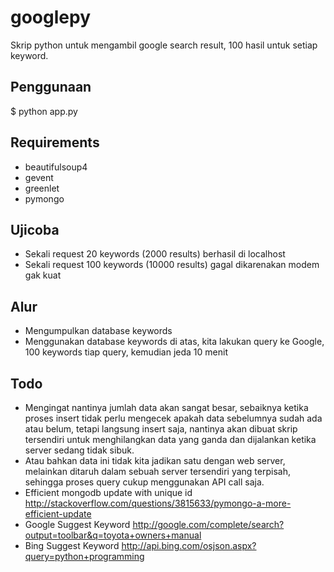 googlepy
========
Skrip python untuk mengambil google search result, 100 hasil untuk setiap
keyword.

Penggunaan
-----------
$ python app.py

Requirements
-------
- beautifulsoup4
- gevent
- greenlet
- pymongo

Ujicoba
-------
- Sekali request 20 keywords (2000 results) berhasil di localhost
- Sekali request 100 keywords (10000 results) gagal dikarenakan modem gak kuat

Alur
-----
- Mengumpulkan database keywords
- Menggunakan database keywords di atas, kita lakukan query ke Google, 100 keywords tiap query, kemudian jeda 10 menit


Todo
-------
- Mengingat nantinya jumlah data akan sangat besar, sebaiknya ketika proses insert tidak perlu mengecek apakah data sebelumnya sudah ada atau belum, tetapi langsung insert saja, nantinya akan dibuat skrip tersendiri untuk menghilangkan data yang ganda dan dijalankan ketika server sedang tidak sibuk.
- Atau bahkan data ini tidak kita jadikan satu dengan web server, melainkan ditaruh dalam sebuah server tersendiri yang terpisah, sehingga proses query cukup menggunakan API call saja.
- Efficient mongodb update with unique id
http://stackoverflow.com/questions/3815633/pymongo-a-more-efficient-update
- Google Suggest Keyword
http://google.com/complete/search?output=toolbar&q=toyota+owners+manual
- Bing Suggest Keyword
http://api.bing.com/osjson.aspx?query=python+programming